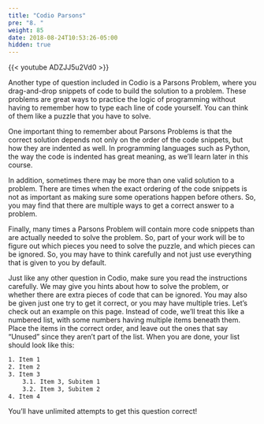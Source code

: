 ```yaml
---
title: "Codio Parsons"
pre: "8. "
weight: 85
date: 2018-08-24T10:53:26-05:00
hidden: true
---
```


{{< youtube ADZJJ5u2Vd0 >}}

Another type of question included in Codio is a Parsons Problem, where you drag-and-drop snippets of code to build the solution to a problem. These problems are great ways to practice the logic of programming without having to remember how to type each line of code yourself. You can think of them like a puzzle that you have to solve.

One important thing to remember about Parsons Problems is that the correct solution depends not only on the order of the code snippets, but how they are indented as well. In programming languages such as Python, the way the code is indented has great meaning, as we’ll learn later in this course.

In addition, sometimes there may be more than one valid solution to a problem. There are times when the exact ordering of the code snippets is not as important as making sure some operations happen before others. So, you may find that there are multiple ways to get a correct answer to a problem.

Finally, many times a Parsons Problem will contain more code snippets than are actually needed to solve the problem. So, part of your work will be to figure out which pieces you need to solve the puzzle, and which pieces can be ignored. So, you may have to think carefully and not just use everything that is given to you by default.

Just like any other question in Codio, make sure you read the instructions carefully. We may give you hints about how to solve the problem, or whether there are extra pieces of code that can be ignored. You may also be given just one try to get it correct, or you may have multiple tries.
Let’s check out an example on this page. Instead of code, we’ll treat this like a numbered list, with some numbers having multiple items beneath them. Place the items in the correct order, and leave out the ones that say “Unused” since they aren’t part of the list. When you are done, your list should look like this:

```tex
1. Item 1
2. Item 2
3. Item 3
    3.1. Item 3, Subitem 1
    3.2. Item 3, Subitem 2
4. Item 4
```

You’ll have unlimited attempts to get this question correct!
